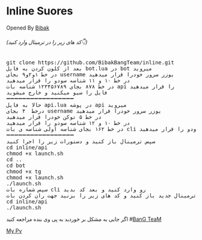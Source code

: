 # Inline Suores
Opened By <a href="https://telegram.me/Bibak_BG">Bibak</a>




<h6>(کد های زیر را در ترمینال وارد کنید👇)</h6>
<pre>
<span>git clone https://github.com/BibakBangTeam/inline.git</span>
بعد از کلون کردن به فایل bot.lua در bot میروید
در خط ۱و۲و۹ بجای username یوزر سرور خودرا قرار میدهید
در خط ۱۰ و ۱۱ شناسه سودو را قرار میدهید
در خط ۸۷۸ بجای ۱۲۳۴۵۶۷۸۹ شناسه بات api را قرار میدهید
فایل را سیو میکنید و خارج میشوید
➖➖➖➖➖➖➖➖➖➖➖➖➖➖➖➖➖
حالا به فایل api.lua در پوشه api میروید
درخط  ۴ بجای username یوزر سرور خودرا قرار میدهید
در خط ۵ توکن خودرا قرار میدهید
در خط ۱۰ و ۱۲ شناسه سودو را قرار میدهید
در خط ۱۶۲ بجای شناسه اولی شناسه ی بات cli را قرار میدهید و بجای شناسه دومی شناسه ی سودو را قرار میدهید
➖➖➖➖➖➖➖➖➖➖➖➖➖➖➖➖➖
سپس ترمینال باز کنید و دستورات زیر را اجرا کنید
<span>cd inline/api</span>
<span>chmod +x launch.sh</span>
<span>cd ..</span>
<span>cd bot</span>
<span>chmod +x tg</span>
<span>chmod +x launch.sh</span>
<span>./launch.sh</span>
<span>سپس شماره بات cli رو وارد کنید و بعد کد بدید</span>
ترمینال جدید باز کنید و کد های زیر را بزنید جهت ران کردن بات api
<span>cd inline/api</span>
<span>./launch.sh</span>
</pre>
اگر جایی به مشکل بر خوردید به پی وی بنده مراجعه کنید
#<a href="https://telegram.me/BanG_TeaM">BanG TeaM</a>

<a href="https://telegram.me/bibak_BG">My Pv </a>
